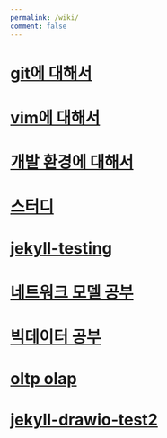 ```yaml
---
permalink: /wiki/
comment: false
---
```

# [git에 대해서](git에-대해서.md)
# [vim에 대해서](vim에-대해서.md)
# [개발 환경에 대해서](개발-환경에-대해서.md)
# [스터디](스터디/index.md)
# [jekyll-testing](jekyll-testing/index.md)
# [네트워크 모델 공부](네트워크-모델-공부.md)
# [빅데이터 공부](빅데이터-공부.md)
# [oltp olap](oltp-olap.md)
# [jekyll-drawio-test2](jekyll-drawio-test2.md)
